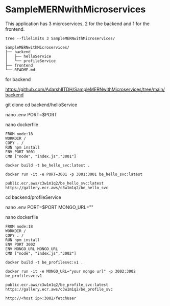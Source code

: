 # SampleMERNwithMicroservices

This application has 3 microservices, 2 for the backend and 1 for the frontend.
```
tree --filelimits 3 SampleMERNwithMicroservices/
```
```
SampleMERNwithMicroservices/
├── backend
│   ├── helloService  
│   └── profileService  
├── frontend 
└── README.md
```

for backend

https://github.com/AdarshIITDH/SampleMERNwithMicroservices/tree/main/backend





git clone
cd backend/helloService

nano .env
PORT=$PORT

nano dockerfile
```
FROM node:18
WORKDIR /
COPY . /
RUN npm install
ENV PORT 3001
CMD ["node", "index.js","3001"]
```
```
docker build -t be_hello_svc:latest .
```
```
docker run -it -e PORT=3001 -p 3001:3001 be_hello_svc:latest
```
```
public.ecr.aws/c3w1m1q2/be_hello_svc:latest
https://gallery.ecr.aws/c3w1m1q2/be_hello_svc
```

cd backend/profileService

nano .env
PORT=$PORT
MONGO_URL=""


nano dockerfile
```
FROM node:18
WORKDIR /
COPY . /
RUN npm install
ENV PORT 3002
ENV MONGO_URL MONGO_URL
CMD ["node", "index.js","3002"]
```
```
docker build -t be_profilesvc:v1 .
```

```
docker run -it -e MONGO_URL="your mongo url" -p 3002:3002 be_profilesvc:v1
```
```
public.ecr.aws/c3w1m1q2/be_profile_svc:latest
https://gallery.ecr.aws/c3w1m1q2/be_profile_svc
```
```
http://<host ip>:3002/fetchUser
```
